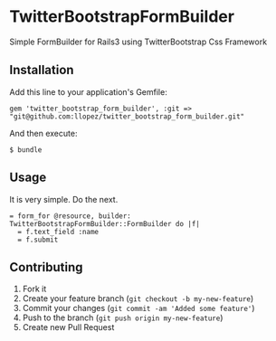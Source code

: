 # TwitterBootstrapFormBuilder

Simple FormBuilder for Rails3 using TwitterBootstrap Css Framework

## Installation

Add this line to your application's Gemfile:

    gem 'twitter_bootstrap_form_builder', :git => "git@github.com:llopez/twitter_bootstrap_form_builder.git"

And then execute:

    $ bundle

## Usage

It is very simple. Do the next.

    = form_for @resource, builder: TwitterBootstrapFormBuilder::FormBuilder do |f|
      = f.text_field :name
      = f.submit

## Contributing

1. Fork it
2. Create your feature branch (`git checkout -b my-new-feature`)
3. Commit your changes (`git commit -am 'Added some feature'`)
4. Push to the branch (`git push origin my-new-feature`)
5. Create new Pull Request
